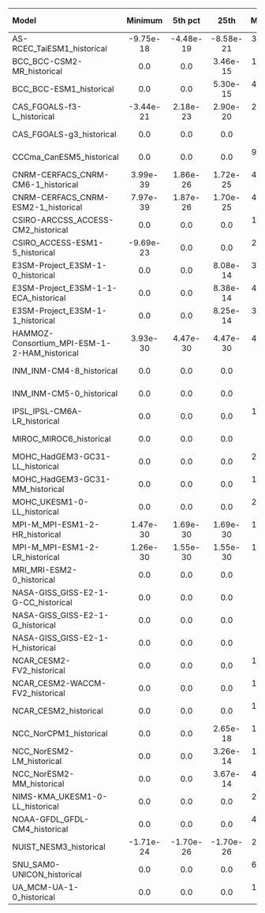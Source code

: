 Model | Minimum | 5th pct | 25th | Median | 75th | 95th pct | Maximum
 :-- |  :--:  |  :--:  |  :--:  |  :--:  |  :--:  |  :--:  |  :--: 
AS-RCEC_TaiESM1_historical | -9.75e-18 | -4.48e-19 | -8.58e-21 |  3.19e-11 |  4.93e-06 |  2.29e-05 |  5.12e-04
BCC_BCC-CSM2-MR_historical | 0.0 | 0.0 |  3.46e-15 |  1.14e-13 |  4.42e-06 |  1.78e-05 |  1.90e-04
BCC_BCC-ESM1_historical | 0.0 | 0.0 |  5.30e-15 |  4.31e-13 |  3.62e-06 |  1.52e-05 |  1.36e-04
CAS_FGOALS-f3-L_historical | -3.44e-21 |  2.18e-23 |  2.90e-20 |  2.30e-10 |  1.27e-06 |  1.06e-05 |  2.66e-04
CAS_FGOALS-g3_historical | 0.0 | 0.0 | 0.0 | 0.0 |  3.71e-06 |  1.76e-05 |  2.78e-04
CCCma_CanESM5_historical | 0.0 | 0.0 | 0.0 |  9.95e-13 |  4.95e-06 |  1.97e-05 |  1.27e-04
CNRM-CERFACS_CNRM-CM6-1_historical |  3.99e-39 |  1.86e-26 |  1.72e-25 |  4.35e-25 |  3.70e-06 |  1.86e-05 |  3.08e-04
CNRM-CERFACS_CNRM-ESM2-1_historical |  7.97e-39 |  1.87e-26 |  1.70e-25 |  4.07e-25 |  3.50e-06 |  1.80e-05 |  3.26e-04
CSIRO-ARCCSS_ACCESS-CM2_historical | 0.0 | 0.0 | 0.0 |  1.82e-07 |  4.49e-06 |  1.99e-05 |  3.17e-04
CSIRO_ACCESS-ESM1-5_historical | -9.69e-23 | 0.0 | 0.0 |  2.53e-08 |  5.13e-06 |  2.15e-05 |  3.78e-04
E3SM-Project_E3SM-1-0_historical | 0.0 | 0.0 |  8.08e-14 |  3.10e-12 |  5.34e-06 |  2.01e-05 |  1.86e-04
E3SM-Project_E3SM-1-1-ECA_historical | 0.0 | 0.0 |  8.38e-14 |  4.86e-12 |  5.36e-06 |  2.01e-05 |  1.96e-04
E3SM-Project_E3SM-1-1_historical | 0.0 | 0.0 |  8.25e-14 |  3.91e-12 |  5.45e-06 |  2.01e-05 |  1.82e-04
HAMMOZ-Consortium_MPI-ESM-1-2-HAM_historical |  3.93e-30 |  4.47e-30 |  4.47e-30 |  4.47e-30 |  3.10e-06 |  1.52e-05 |  2.75e-04
INM_INM-CM4-8_historical | 0.0 | 0.0 | 0.0 | 0.0 |  3.19e-06 |  1.65e-05 |  2.43e-04
INM_INM-CM5-0_historical | 0.0 | 0.0 | 0.0 | 0.0 |  3.53e-06 |  1.68e-05 |  2.82e-04
IPSL_IPSL-CM6A-LR_historical | 0.0 | 0.0 | 0.0 |  1.25e-10 |  4.86e-06 |  2.16e-05 |  5.15e-04
MIROC_MIROC6_historical | 0.0 | 0.0 | 0.0 | 0.0 |  3.33e-06 |  1.71e-05 |  2.25e-04
MOHC_HadGEM3-GC31-LL_historical | 0.0 | 0.0 | 0.0 |  2.13e-07 |  4.74e-06 |  2.00e-05 |  3.30e-04
MOHC_HadGEM3-GC31-MM_historical | 0.0 | 0.0 | 0.0 |  1.28e-07 |  4.61e-06 |  1.97e-05 |  4.17e-04
MOHC_UKESM1-0-LL_historical | 0.0 | 0.0 | 0.0 |  2.67e-07 |  4.77e-06 |  2.03e-05 |  3.65e-04
MPI-M_MPI-ESM1-2-HR_historical |  1.47e-30 |  1.69e-30 |  1.69e-30 |  1.69e-30 |  3.67e-06 |  1.81e-05 |  4.01e-04
MPI-M_MPI-ESM1-2-LR_historical |  1.26e-30 |  1.55e-30 |  1.55e-30 |  1.55e-30 |  3.56e-06 |  1.72e-05 |  2.37e-04
MRI_MRI-ESM2-0_historical | 0.0 | 0.0 | 0.0 | 0.0 |  4.54e-06 |  1.96e-05 |  3.07e-04
NASA-GISS_GISS-E2-1-G-CC_historical | 0.0 | 0.0 | 0.0 | 0.0 |  5.23e-06 |  2.19e-05 |  2.63e-04
NASA-GISS_GISS-E2-1-G_historical | 0.0 | 0.0 | 0.0 | 0.0 |  5.23e-06 |  2.19e-05 |  3.01e-04
NASA-GISS_GISS-E2-1-H_historical | 0.0 | 0.0 | 0.0 | 0.0 |  5.07e-06 |  2.10e-05 |  6.74e-04
NCAR_CESM2-FV2_historical | 0.0 | 0.0 | 0.0 |  1.18e-06 |  6.24e-06 |  1.90e-05 |  1.77e-04
NCAR_CESM2-WACCM-FV2_historical | 0.0 | 0.0 | 0.0 |  1.17e-06 |  6.20e-06 |  1.88e-05 |  1.70e-04
NCAR_CESM2_historical | 0.0 | 0.0 | 0.0 |  1.21e-06 |  6.34e-06 |  1.98e-05 |  2.48e-04
NCC_NorCPM1_historical | 0.0 | 0.0 |  2.65e-18 |  1.47e-10 |  4.62e-06 |  1.76e-05 |  2.86e-04
NCC_NorESM2-LM_historical | 0.0 | 0.0 |  3.26e-14 |  1.30e-11 |  4.40e-06 |  2.03e-05 |  1.83e-04
NCC_NorESM2-MM_historical | 0.0 | 0.0 |  3.67e-14 |  4.66e-11 |  4.73e-06 |  2.11e-05 |  3.13e-04
NIMS-KMA_UKESM1-0-LL_historical | 0.0 | 0.0 | 0.0 |  2.74e-07 |  4.80e-06 |  2.04e-05 |  3.11e-04
NOAA-GFDL_GFDL-CM4_historical | 0.0 | 0.0 | 0.0 |  4.40e-07 |  5.59e-06 |  2.00e-05 |  3.75e-04
NUIST_NESM3_historical | -1.71e-24 | -1.70e-26 | -1.70e-26 |  2.39e-15 |  4.06e-06 |  1.87e-05 |  2.76e-04
SNU_SAM0-UNICON_historical | 0.0 | 0.0 | 0.0 |  6.01e-27 |  6.89e-06 |  3.17e-05 |  7.03e-04
UA_MCM-UA-1-0_historical | 0.0 | 0.0 | 0.0 |  1.31e-08 |  6.30e-06 |  2.11e-05 |  2.05e-04
